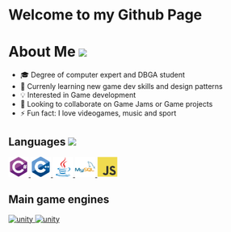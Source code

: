 # Welcome to my Github Page
# About Me <img height="80" src="https://31.media.tumblr.com/088786d466c3a315d6043b8e59d96770/tumblr_msu2ojWkqz1scncwdo1_500.gif">
 
* 🎓 Degree of computer expert and DBGA student
* 🌱 Currenly learning new game dev skills and design patterns
* 💡 Interested in Game development
* 👯 Looking to collaborate on Game Jams or Game projects
* ⚡ Fun fact: I love videogames, music and sport
<!--* 🔭 Currently working at -->

## Languages <img height="60" src="https://i.pinimg.com/originals/9f/4b/dd/9f4bdd77300ed1c94d2b56dca230d2bd.gif">
<p align="left"> 
   <a href="https://en.wikipedia.org/wiki/C_Sharp_(programming_language)" target="_blank">
     <img src="https://raw.githubusercontent.com/devicons/devicon/master/icons/csharp/csharp-original.svg" alt="c#" width="40" height="40"/>
   </a>
  <a href="https://www.w3schools.com/cpp/cpp_intro.asp#:~:text=C%2B%2B%20is%20a%20cross%2Dplatform,over%20system%20resources%20and%20memory." target="_blank">
    <img src="https://raw.githubusercontent.com/devicons/devicon/master/icons/cplusplus/cplusplus-original.svg" alt="cplusplus" width="40" height="40"/>
  </a> 
  <a href="https://www.java.com/it/" target="_blank"> <img src="https://raw.githubusercontent.com/devicons/devicon/master/icons/java/java-original.svg" alt="java" width="40" height="40"/> </a> 
  <a href="https://www.mysql.com/it/" target="_blank"> <img src="https://raw.githubusercontent.com/devicons/devicon/master/icons/mysql/mysql-original-wordmark.svg" alt="mysql" width="40" height="40"/> </a> 
  <a href="https://www.javascript.com/" target="_blank"> <img src="https://raw.githubusercontent.com/devicons/devicon/master/icons/javascript/javascript-original.svg" alt="js" width="40" height="40"/> </a> 
</p>

## Main game engines
<p align="left"> 
  <a href="https://www.unrealengine.com/en-US" target="_blank"> <img src="https://upload.wikimedia.org/wikipedia/commons/2/20/UE_Logo_Black_Centered.svg" alt="unity" width="40" height="40"/> </a>
  <a href="https://unity.com/" target="_blank"> <img src="https://i.redd.it/tu3gt6ysfxq71.png" alt="unity" width="40" height="40"/> </a>
 </p>
